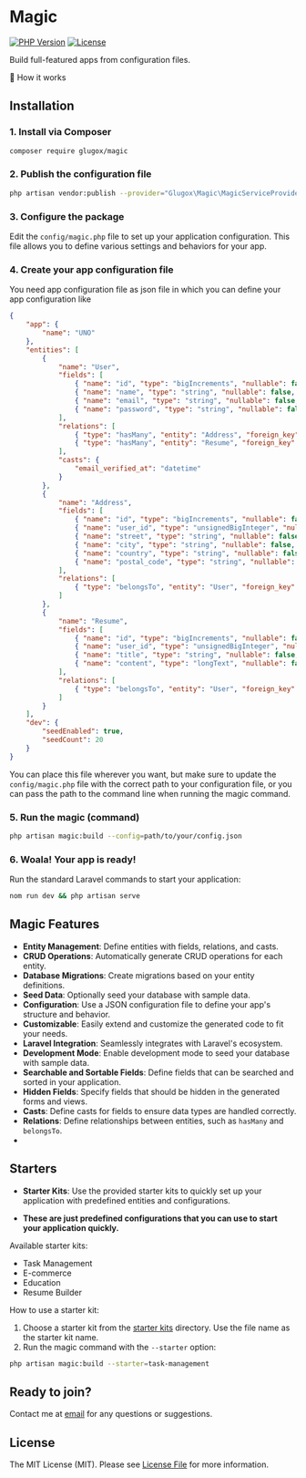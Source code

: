 # Magic

[![PHP Version](https://img.shields.io/badge/php-%5E8.1-blue)](https://php.net)
[![License](https://img.shields.io/badge/license-MIT-green.svg)](LICENSE)

Build full-featured apps from configuration files.

🔧 How it works

## Installation

### 1. Install via Composer

```bash
composer require glugox/magic
```

### 2. Publish the configuration file

```bash
php artisan vendor:publish --provider="Glugox\Magic\MagicServiceProvider"
```

### 3. Configure the package
Edit the `config/magic.php` file to set up your application configuration. This file allows you to define various settings and behaviors for your app.

### 4. Create your app configuration file 
You need app configuration file as json file in which you can define your app configuration like
```json
{
    "app": {
        "name": "UNO"
    },
    "entities": [
        {
            "name": "User",
            "fields": [
                { "name": "id", "type": "bigIncrements", "nullable": false },
                { "name": "name", "type": "string", "nullable": false, "sortable": true, "searchable": true },
                { "name": "email", "type": "string", "nullable": false, "unique": true, "sortable": true, "searchable": true },
                { "name": "password", "type": "string", "nullable": false, "hidden": true }
            ],
            "relations": [
                { "type": "hasMany", "entity": "Address", "foreign_key": "user_id" },
                { "type": "hasMany", "entity": "Resume", "foreign_key": "user_id" }
            ],
            "casts": {
                "email_verified_at": "datetime"
            }
        },
        {
            "name": "Address",
            "fields": [
                { "name": "id", "type": "bigIncrements", "nullable": false },
                { "name": "user_id", "type": "unsignedBigInteger", "nullable": false },
                { "name": "street", "type": "string", "nullable": false, "searchable": true },
                { "name": "city", "type": "string", "nullable": false, "searchable": true },
                { "name": "country", "type": "string", "nullable": false, "searchable": true },
                { "name": "postal_code", "type": "string", "nullable": true, "searchable": true }
            ],
            "relations": [
                { "type": "belongsTo", "entity": "User", "foreign_key": "user_id" }
            ]
        },
        {
            "name": "Resume",
            "fields": [
                { "name": "id", "type": "bigIncrements", "nullable": false },
                { "name": "user_id", "type": "unsignedBigInteger", "nullable": false },
                { "name": "title", "type": "string", "nullable": false, "searchable": true },
                { "name": "content", "type": "longText", "nullable": false, "searchable": true }
            ],
            "relations": [
                { "type": "belongsTo", "entity": "User", "foreign_key": "user_id" }
            ]
        }
    ],
    "dev": {
        "seedEnabled": true,
        "seedCount": 20
    }
}
```
You can place this file wherever you want, but make sure to update the `config/magic.php` file with the correct path to your configuration file,
or you can pass the path to the command line when running the magic command.

### 5. Run the magic (command)

```bash
php artisan magic:build --config=path/to/your/config.json
```

### 6. Woala! Your app is ready!

Run the standard Laravel commands to start your application:

```bash
nom run dev && php artisan serve
```

## Magic Features

- **Entity Management**: Define entities with fields, relations, and casts.
- **CRUD Operations**: Automatically generate CRUD operations for each entity.
- **Database Migrations**: Create migrations based on your entity definitions.
- **Seed Data**: Optionally seed your database with sample data.
- **Configuration**: Use a JSON configuration file to define your app's structure and behavior.
- **Customizable**: Easily extend and customize the generated code to fit your needs.
- **Laravel Integration**: Seamlessly integrates with Laravel's ecosystem.
- **Development Mode**: Enable development mode to seed your database with sample data.
- **Searchable and Sortable Fields**: Define fields that can be searched and sorted in your application.
- **Hidden Fields**: Specify fields that should be hidden in the generated forms and views.
- **Casts**: Define casts for fields to ensure data types are handled correctly.
- **Relations**: Define relationships between entities, such as `hasMany` and `belongsTo`.
- 

## Starters

- **Starter Kits**: Use the provided starter kits to quickly set up your application with predefined entities and configurations.

- **These are just predefined configurations that you can use to start your application quickly.**

Available starter kits:

- Task Management
- E-commerce
- Education
- Resume Builder

How to use a starter kit:
1. Choose a starter kit from the [starter kits](./stubs/samples) directory. Use the file name as the starter kit name.
2. Run the magic command with the `--starter` option:

```bash
php artisan magic:build --starter=task-management
```

## Ready to join?

Contact me at [email](mailto:ervinbeciragic@gmail.com) for any questions or suggestions.

## License

The MIT License (MIT). Please see [License File](LICENSE.md) for more information.
